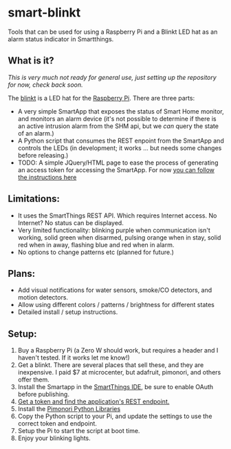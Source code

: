 # smart-blinkt
Tools that can be used for using a Raspberry Pi and a Blinkt LED hat as an alarm status indicator in Smartthings.

What is it?
-----------

*This is very much not ready for general use, just setting up the repository for now, check back soon.*

The [blinkt](https://shop.pimoroni.com/products/blinkt) is a LED hat for the [Raspberry Pi](https://www.raspberrypi.org/). There are three parts: 

 * A very simple SmartApp that exposes the status of Smart Home monitor, and monitors an alarm device (it's not possible to determine if there is an active intrusion alarm from the SHM api, but we *can* query the state of an alarm.)
 * A Python script that consumes the REST enpoint from the SmartApp and controls the LEDs (in development; it works ... but needs some changes before releasing.)
 * TODO: A simple JQuery/HTML page to ease the process of generating an access token for accessing the SmartApp. For now [you can follow the instructions here](https://github.com/LXXero/DSCAlarm/blob/master/RESTAPISetup.md)

Limitations:
------------

 * It uses the SmartThings REST API. Which requires Internet access. No Internet? No status can be displayed.
 * Very limited functionality: blinking purple when communication isn't working, solid green when disarmed, pulsing orange when in stay, solid red when in away, flashing blue and red when in alarm. 
 * No options to change patterns etc (planned for future.) 
 
Plans:
------

 * Add visual notifications for water sensors, smoke/CO detectors, and motion detectors.
 * Allow using different colors / patterns / brightness for different states
 * Detailed install / setup instructions.
 
Setup:
------

 1) Buy a Raspberry Pi (a Zero W should work, but requires a header and I haven't tested. If it works let me know!)
 1) Get a blinkt. There are several places that sell these, and they are inexpensive. I paid $7 at microcenter, but adafruit, pimonori, and others offer them.
 1) Install the Smartapp in the [SmartThings IDE](https://graph.api.smartthings.com/), be sure to enable OAuth before publishing.
 1) [Get a token and find the application's REST endpoint.](https://github.com/LXXero/DSCAlarm/blob/master/RESTAPISetup.md)
 1) Install the [Pimonori Python Libraries](https://learn.pimoroni.com/tutorial/sandyj/getting-started-with-blinkt)
 1) Copy the Python script to your Pi, and update the settings to use the correct token and endpoint.
 1) Setup the Pi to start the script at boot time.
 1) Enjoy your blinking lights.

